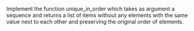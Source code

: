 Implement the function unique_in_order which takes as argument a sequence and returns a list of items without any elements with the same value next to each other and preserving the original order of elements.